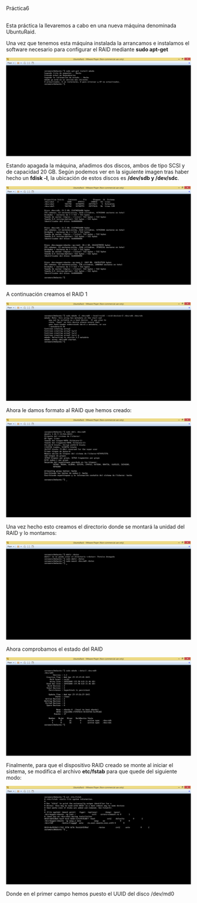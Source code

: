 #
Práctica6 

## 
Esta práctica la llevaremos a cabo en una nueva máquina denominada UbuntuRaid. 

Una vez que tenemos esta máquina instalada la arrancamos e instalamos el software necesario para configurar el RAID mediante **sudo apt-get**

![imagen](https://github.com/seramoral/Repositorio-Seraf-n/blob/master/Practica6/Figura1.png)

Estando apagada la máquina, añadimos dos discos, ambos de tipo SCSI y de capacidad 20 GB. 
Según podemos ver en la siguiente imagen tras haber hecho un **fdisk -l**, la ubicación de estos discos es **/dev/sdb y /dev/sdc**.

![imagen](https://github.com/seramoral/Repositorio-Seraf-n/blob/master/Practica6/Figura2.png)

A continuación creamos el RAID 1

![imagen](https://github.com/seramoral/Repositorio-Seraf-n/blob/master/Practica6/Figura3.png)

Ahora le damos formato al RAID que hemos creado:

![imagen](https://github.com/seramoral/Repositorio-Seraf-n/blob/master/Practica6/Figura4.png)

Una vez hecho esto creamos el directorio donde se montará la unidad del RAID  y lo montamos:

![imagen](https://github.com/seramoral/Repositorio-Seraf-n/blob/master/Practica6/Figura5.png)

Ahora comprobamos el estado del RAID

![imagen](https://github.com/seramoral/Repositorio-Seraf-n/blob/master/Practica6/Figura6.png)

Finalmente, para que el dispositivo RAID creado se monte al iniciar el sistema, se modifica el archivo **etc/fstab**  para que quede del siguiente modo:

![imagen](https://github.com/seramoral/Repositorio-Seraf-n/blob/master/Practica6/Figura7.png)

Donde en el primer campo hemos puesto el UUID del disco /dev/md0